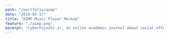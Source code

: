 ```yaml
---
path: "/portfolio/aimp"
date: "2019-03-17"
title: "AIMP Music Player Mockup"
feature: "./aimp.png"
excerpt: "CyberPajoohi.ir, an online academic journal about social effects of web on humans and humanity, is powered by Wordpress CMS is designed to attract the attention of the vistors toward the latest articles and posts."
---
```

